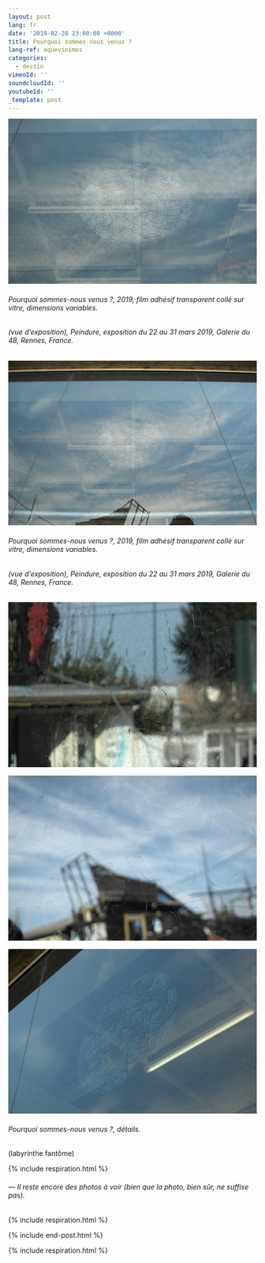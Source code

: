 ```yaml
---
layout: post
lang: fr
date: '2019-02-28 23:00:00 +0000'
title: Pourquoi sommes-nous venus ?
lang-ref: aquevinimos
categories:
  - dessin
vimeoId: ''
soundcloudId: ''
youtubeId: ''
_template: post
---
```





![](/imgs/dsc_1911-fin-up.jpg)

###### _Pourquoi sommes-nous venus ?_, 2019, film adhésif transparent collé sur vitre, dimensions variables.

###### (vue d’exposition), _Peindure_, exposition du 22 au 31 mars 2019, Galerie du 48, Rennes, France.

![](/imgs/dsc_1910-fin-up.jpg)

###### _Pourquoi sommes-nous venus ?_, 2019, film adhésif transparent collé sur vitre, dimensions variables.

###### (vue d’exposition), _Peindure_, exposition du 22 au 31 mars 2019, Galerie du 48, Rennes, France.

![](/imgs/dsc_1892-fin-up.jpg)

![](/imgs/dsc_1901-fin-up.jpg)

![](/imgs/dsc_1905-fin-up.jpg)

###### _Pourquoi sommes-nous venus ?_, détails.

(labyrinthe fantôme)

{% include respiration.html %}

###### _— Il reste encore des photos à voir (bien que la photo, bien sûr, ne suffise pas)._

{% include respiration.html %}

{% include end-post.html %}

{% include respiration.html %}

